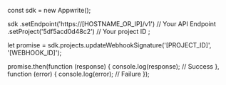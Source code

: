 const sdk = new Appwrite();

sdk
    .setEndpoint('https://[HOSTNAME_OR_IP]/v1') // Your API Endpoint
    .setProject('5df5acd0d48c2') // Your project ID
;

let promise = sdk.projects.updateWebhookSignature('[PROJECT_ID]', '[WEBHOOK_ID]');

promise.then(function (response) {
    console.log(response); // Success
}, function (error) {
    console.log(error); // Failure
});